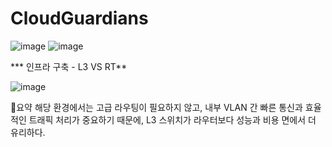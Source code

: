 # CloudGuardians
![image](https://github.com/user-attachments/assets/b7fea074-c494-4b2a-8bba-3b7220ca4a61)
![image](https://github.com/user-attachments/assets/dba00cec-49db-458a-8211-54c5ce2044e8)


*** 인프라 구축 - L3 VS RT**

![image](https://github.com/user-attachments/assets/ef9288d0-f413-430a-8c6f-a21d9abd0e35)

📌요약
해당 환경에서는 고급 라우팅이 필요하지 않고, 내부 VLAN 간 빠른 통신과 효율적인 트래픽 처리가 중요하기 때문에, L3 스위치가 라우터보다 성능과 비용 면에서 더 유리하다.
